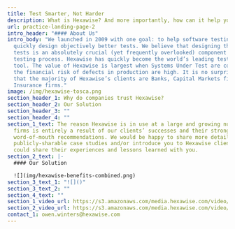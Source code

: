 ```yaml
---
title: Test Smarter, Not Harder
description: What is Hexawise? And more importantly, how can it help you?
url: practice-landing-page-2
intro_header: "#### About Us"
intro_body: "We launched in 2009 with one goal: to help software testing teams
  quickly design objectively better tests. We believe that designing the right
  tests is an absolutely crucial (yet frequently overlooked) component of the
  testing process. Hexawise has quickly become the world’s leading test design
  tool. The value of Hexawise is largest when Systems Under Test are complex and
  the financial risk of defects in production are high. It is no surprise, then,
  that the majority of Hexawise’s clients are Banks, Capital Markets firms, and
  Insurance firms."
image: /img/hexawise-tosca.png
section_header_1: Why do companies trust Hexawise?
section_header_2: Our Solution
section_header_3: ""
section_header_4: ""
section_1_text: The reason Hexawise is in use at a large and growing number of
  firms is entirely a result of our clients’ successes and their strong
  word-of-mouth recommendations. We would be happy to share more details about
  publicly-sharable case studies and/or introduce you to Hexawise clients who
  could share their experiences and lessons learned with you.
section_2_text: |-
  #### Our Solution

  ![](img/hexawise-benefits-combined.png)
section_3_text_1: "![]()"
section_3_text_2: ""
section_4_text: ""
section_1_video_url: https://s3.amazonaws.com/media.hexawise.com/video/hexawise-tests-are-different-animation.mp4
section_2_video_url: https://s3.amazonaws.com/media.hexawise.com/video/traditional-vs-hexawise-tests-animation.mp4
contact_1: owen.winters@hexawise.com
---
```

